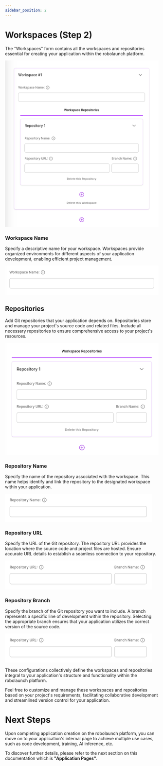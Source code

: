 ```yaml
---
sidebar_position: 2
---
```


# Workspaces (Step 2)

The "Workspaces" form contains all the workspaces and repositories essential for creating your application within the robolaunch platform.

![Workspaces form is the form that contains all the workspaces and repositories of your application to be created.](./img/workspaces.png)

### Workspace Name
Specify a descriptive name for your workspace. Workspaces provide organized environments for different aspects of your application development, enabling efficient project management.

![Workspaces Name](./img/w-name.png)

## Repositories
Add Git repositories that your application depends on. Repositories store and manage your project's source code and related files. Include all necessary repositories to ensure comprehensive access to your project's resources.

![Workspaces Name](./img/repositories.png)

### Repository Name
Specify the name of the repository associated with the workspace. This name helps identify and link the repository to the designated workspace within your application.

![Repository Name](./img/r-name.png)

### Repository URL
Specify the URL of the Git repository. The repository URL provides the location where the source code and project files are hosted. Ensure accurate URL details to establish a seamless connection to your repository.

![Repository URL](./img/r-url-branch.png)

### Repository Branch
Specify the branch of the Git repository you want to include. A branch represents a specific line of development within the repository. Selecting the appropriate branch ensures that your application utilizes the correct version of the source code.

![Repository Branch](./img/r-url-branch.png)

These configurations collectively define the workspaces and repositories integral to your application's structure and functionality within the robolaunch platform.

Feel free to customize and manage these workspaces and repositories based on your project's requirements, facilitating collaborative development and streamlined version control for your application.

# Next Steps
Upon completing application creation on the robolaunch platform, you can move on to your application's internal page to achieve multiple use cases, such as code development, training, AI inference, etc.

To discover further details, please refer to the next section on this documentation which is **"Application Pages"**.